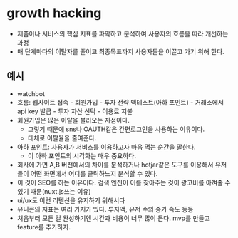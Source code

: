 # growth hacking

- 제품이나 서비스의 핵심 지표를 파악하고 분석하여 사용자의 흐름을 따라 개선하는 과정
- 매 단계마다의 이탈자를 줄이고 최종목표까지 사용자들을 이끌고 가기 위해 한다.

## 예시

- watchbot
- 흐름: 웹사이트 접속 - 회원가입 - 투자 전략 백테스트(아하 포인트) - 거래소에서 api  key 발급 -  투자 자산 신탁 - 이용료 지불
- 회원가입은 많은 이탈을 불러오는 지점이다.
  - 그렇기 때문에 sns나 OAUTH같은 간편로그인을 사용하는 이유이다.
  - 대체로 이탈율을 줄여준다.
- 아하 포인트: 사용자가 서비스를 이용하고자 마음 먹는 순간을 말한다.
  - 이 아하 포인트의 시각화는 매우 중요하다.
- 회사에 가면 A,B 버전에서의 차이를 분석하거나 hotjar같은 도구를 이용해서 유저들이 어떤 화면에서 어디를 클릭하느지 분석할 수 있다.
- 이 것이 SEO를 하는 이유이다. 검색 엔진이 이를 찾아주는 것이 광고비를 아껴줄 수 있기 때문(nuxt.js쓰는 이유)
- ui/ux도 이런 리텐션을 유지하기 위해서다
- 유니콘의 지표는 여러 가지가 있다. 투자액, 유저 수의 증가 속도 등등
- 처음부터 모든 걸 완성하기엔 시간과 비용이 너무 많이 든다. mvp를 만들고 feature를 추가하자.